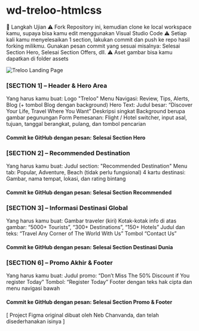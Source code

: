 # wd-treloo-htmlcss

🧪 Langkah Ujian
⚠️ Fork Repository ini, kemudian clone ke local workspace kamu, supaya bisa kamu edit menggunakan Visual Studio Code
⚠️ Setiap kali kamu menyelesaikan 1 section, lakukan commit dan push ke repo hasil forking milikmu. Gunakan pesan commit yang sesuai misalnya: Selesai Section Hero, Selesai Section Offers, dll.
⚠️ Aset gambar bisa kamu dapatkan di folder assets

![Treloo Landing Page](https://github.com/user-attachments/assets/65f475d8-90d8-4b18-9cf1-90e6d456612a)

### [SECTION 1] – Header & Hero Area
Yang harus kamu buat:
    Logo "Treloo"
    Menu Navigasi: Review, Tips, Alerts, Blog (+ tombol Blog dengan background)
    Hero Text:
        Judul besar: “Discover Your Life, Travel Where You Want”
        Deskripsi singkat
        Background berupa gambar pegunungan
    Form Pemesanan: Flight / Hotel switcher, input asal, tujuan, tanggal berangkat, pulang, dan tombol pencarian
#### Commit ke GitHub dengan pesan: Selesai Section Hero

### [SECTION 2] – Recommended Destination
Yang harus kamu buat:
    Judul section: "Recommended Destination"
    Menu tab: Popular, Adventure, Beach (tidak perlu fungsional)
    4 kartu destinasi:
        Gambar, nama tempat, lokasi, dan rating bintang
#### Commit ke GitHub dengan pesan: Selesai Section Recommended

### [SECTION 3] – Informasi Destinasi Global
Yang harus kamu buat:
    Gambar traveler (kiri)
    Kotak-kotak info di atas gambar: “5000+ Tourists”, “300+ Destinations”, “150+ Hotels”
    Judul dan teks: “Travel Any Corner of The World With Us”
    Tombol “Contact Us”
#### Commit ke GitHub dengan pesan: Selesai Section Destinasi Dunia

### [SECTION 6] – Promo Akhir & Footer
Yang harus kamu buat:
    Judul promo: “Don’t Miss The 50% Discount if You register Today”
    Tombol: “Register Today”
    Footer dengan teks hak cipta dan menu navigasi bawah
#### Commit ke GitHub dengan pesan: Selesai Section Promo & Footer


[ Project Figma original dibuat oleh Neb Chanvanda, dan telah disederhanakan isinya ]
